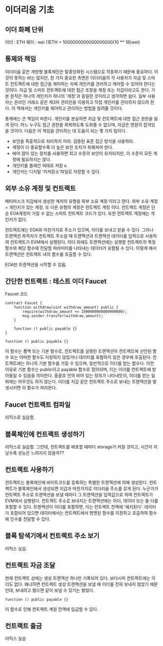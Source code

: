 # 이더리움 기초

## 이더 화폐 단위

이더 : ETH
웨이 : wei (1ETH = 1000000000000000000(10 ** 18)wei)


## 통제와 책임

이더리움 같은 개방형 블록체인은 탈중앙화된 시스템으로 작동하기 때문에 중요하다. 이것이 뜻하는 바는 많지만, 한 가지 중요한 측면은 이더리움의 각 사용자가 자금 및 스마트 컨트랙트에 대한 접근을 제어하는 자체 개인키를 관리하고 제어할 수 있어야 한다는 것이다. 자금 및 스마트 컨트랙트에 대한 접근 조항을 계정 또는 지갑이라고도 한다. 기본 원칙은 하나의 개인키가 하나의 '계정'과 동일한 것이라고 생각하면 쉽다. 일부 사용자는 온라인 거래소 같은 제3자 관리인을 이용하고 직접 개인키를 관리하지 않으려 한다. 이 책에서는 개인키를 제어하고 관리하는 방법을 알려줄 것이다.

통제에는 큰 책임이 따른다. 개인키를 분실하면 자금 및 컨트랙트에 대한 접근 권한을 잃게 된다. 어느 누구도 접근 권한을 회복하도록 도와줄 수 없으며, 자금은 영원히 잡겨있을 것이다. 다음은 이 책임을 관리하는 데 도움이 되는 몇 가지 팁이다.

- 보안을 즉흥적으로 처리하지 마라. 검증된 표준 접근 방식을 사용하라.
- 계정이 더 중요할수록 더 높은 보안 조치가 취해져야 한다.
- 에어 갭이 있는 장치를 사용하면 최고 수준의 보안이 유지되지만, 이 수준이 모든 계정에 필요하지는 않다.
- 개인키를 플레인 혀태로 저장 x.
- 개인키는 디지털 '키저장소'파일로 저장할 수 있다.

## 외부 소유 계정 및 컨트랙트

메타마스크 지갑에서 생성한 계저의 유형을 외부 소유 계정 이라고 한다. 외부 소유 계정 = 개인키가 있는 계정. 또 다른 유형의 계정은 컨트랙트 계정 이다. 컨트랙트 계정은 단순 EOA계정이 가질 수 없는 스마트 컨트랙트 코드가 있다. 또한 컨트랙트 계정에는 개인키가 없다.

컨트랙트에는 EOA와 마찬가지로 주소가 있으며, 이더를 보내고 받을 수 있다. 그러나 트랜잭션 목적지가 컨트랙트 주소일 때 트랜잭션과 트랜잭션 데이터를 입력으로 사용하여 컨트랙트가 EVM에서 실행된다. 이더 외에도 트랜잭션에는 실행할 컨트랙트의 특정 함수와 해당 함수에 전달할 파라미터를 나타내는 데이터가 포함될 수 있다. 이렇게 해서 트랜잭션은 컨트랙트 내의 함수를 호출할 수 있다.

EOA만 트랜잭션을 시작할 수 있음.

## 간단한 컨트랙트 : 테스트 이더 Faucet

Faucet 코드

``` solidity
contract Faucet {
    function withdraw(uint withdraw_amount) public {
        require(withdraw_amount <= 1000000000000000000);
        msg.sender.transfer(withdraw_amount);
    }

    function () public payable {}
}
```

``` solidity
function () public payable {}
```

이 함수는 폴백 또는 기본 함수로, 컨트랙트를 실행한 트랜잭션이 컨트랙트에 선언된 함수 또는 어떠한 함수도 지정하지 않았거나 데이터를 포함하지 않은 경우에 호출된다. 컨트랙트에는 하나의 기본 함수를 가질 수 있으며, 일반적으로 이더를 받는 함수다. 이런 이유로 기본 함수는 public이고 payable 함수로 정의되며, 이는 이더를 컨트랙트에 받아들일 수 있음을 의미한다. 중괄호 안의 비어 있는 정의가 나타내듯이, 이더를 받는 일 외에는 아무것도 하지 않는다. 이더를 지갑 같은 컨트랙트 주소로 보내는 트랜잭션을 발생시키면 이 함수가 처리한다.

## Faucet 컨트랙트 컴파일

리믹스로 실습함.

## 블록체인에 컨트랙트 생성하기

리믹스로 실습함.
그런데, 컨트랙트를 배포할 때마다 storage가 커질 것이고, 시간이 지날수록 성능은 느려지지 않을까??

## 컨트랙트 사용하기

컨트랙트는 블록체인에 바이트코드를 등록하는 특별한 트랜잭션에 의해 생성된다. 컨트랙트가 블록체인에서 생성되면 지갑과 마찬가지로 이더리움 주소를 갖게 된다. 누군가가 컨트랙트 주소로 트랜잭션을 보낼 때마다 그 트랜잭션을 입력값으로 하여 컨트랙트가 EVM에서 실행된다. 컨트랙트 주소로 보내지는 트랜잭션에는 이더, 데이터 또는 둘 다를 포함할 수 있다. 트랜잭션이 이더를 포함하면, 이는 컨트랙트 잔액에 '예치된다'. 데이터가 포함되어 있으면 데이터에서는 컨트랙트에서 명명된 함수를 지정하고 호출하여 함수에 인수를 전달할 수 있다.

## 블록 탐색기에서 컨트랙트 주소 보기

리믹스 실습.

## 컨트랙트 자금 조달

현재 컨트랙트 상에는 생성 트랜잭션 하나만 기록되어 있다. 보다시피 컨트랙트에는 이더도 없다. 왜냐하면 컨트랙트 생성 트랜잭션을 보낼 때 이더를 전혀 보내지 않았기 때문인데, 보내려고 했으면 같이 보낼 수 있기는 했었다.

``` solidity
function () public payable {}
```

이 함수로 인해 컨트랙트 계정 잔액애 입금할 수 있다.

## 컨트랙트 출금

리믹스 실습
